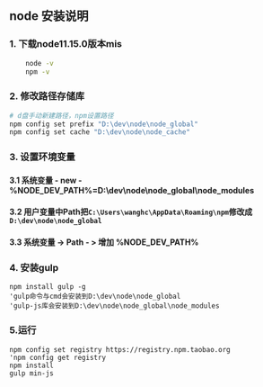 ## node 安装说明

### 1. 下载node11.15.0版本mis
```sh
    node -v
    npm -v
```
### 2. 修改路径存储库
```sh
# d盘手动新建路径，npm设置路径
npm config set prefix "D:\dev\node\node_global"
npm config set cache "D:\dev\node\node_cache"
```

### 3. 设置环境变量

#### 3.1 系统变量 - new - %NODE_DEV_PATH%=D:\dev\node\node_global\node_modules

#### 3.2 用户变量中Path把`C:\Users\wanghc\AppData\Roaming\npm`修改成`D:\dev\node\node_global`

#### 3.3 系统变量 -> Path - > 增加 %NODE_DEV_PATH%

### 4. 安装gulp

```shell
npm install gulp -g 
'gulp命令与cmd会安装到D:\dev\node\node_global
'gulp-js库会安装到D:\dev\node\node_global\node_modules
```

### 5.运行

```shell
npm config set registry https://registry.npm.taobao.org
'npm config get registry
npm install
gulp min-js
```

